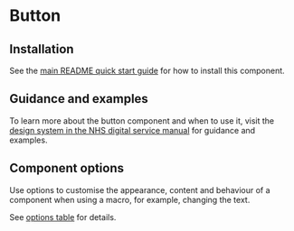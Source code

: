 # Button

## Installation

See the [main README quick start guide](https://github.com/nhsuk/nhsuk-frontend#quick-start) for how to install this component.

## Guidance and examples

To learn more about the button component and when to use it, visit the [design system in the NHS digital service manual](https://service-manual.nhs.uk/design-system/components/buttons) for guidance and examples.

## Component options

Use options to customise the appearance, content and behaviour of a component when using a macro, for example, changing the text.

See [options table](https://service-manual.nhs.uk/design-system/components/buttons#options-buttons-example) for details.
